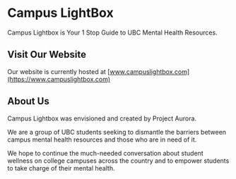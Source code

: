 # Campus LightBox

Campus Lightbox is Your 1 Stop Guide to UBC Mental Health Resources.


## Visit Our Website

Our website is currently hosted at  [www.campuslightbox.com](https://www.campuslightbox.com)

## About Us
Campus Lightbox was envisioned and created by Project Aurora.

We are a group of UBC students seeking to dismantle the barriers between
campus mental health resources and those who are in need of it.

We hope to continue the much-­needed conversation about student wellness
on college campuses across the country and to empower students to take charge of their mental health.